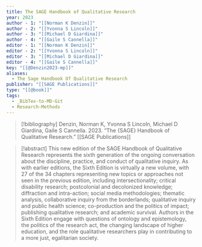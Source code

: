 ```yaml
---
title: The SAGE Handbook of Qualitative Research
year: 2023
author - 1: "[[Norman K Denzin]]"
author - 2: "[[Yvonna S Lincoln]]"
author - 3: "[[Michael D Giardina]]"
author - 4: "[[Gaile S Cannella]]"
editor - 1: "[[Norman K Denzin]]"
editor - 2: "[[Yvonna S Lincoln]]"
editor - 3: "[[Michael D Giardina]]"
editor - 4: "[[Gaile S Cannella]]"
key: "[[@Denzin2023-mp]]"
aliases:
  - The Sage Handbook Of Qualitative Research
publisher: "[[SAGE Publications]]"
type: "[[@book]]"
tags:
  - _BibTex-to-MD-Git
  - Research-Methods
---
```


> [!bibliography]
> Denzin, Norman K, Yvonna S Lincoln, Michael D Giardina, Gaile S Cannella. 2023. “The {SAGE} Handbook of Qualitative Research.” [[SAGE Publications]]

> [!abstract]
> This new edition of the SAGE Handbook of Qualitative Research represents the sixth generation of the ongoing conversation about the discipline, practice, and conduct of qualitative inquiry. As with earlier editions, the Sixth Edition is virtually a new volume, with 27 of the 34 chapters representing new topics or approaches not seen in the previous edition, including intersectionality; critical disability research; postcolonial and decolonized knowledge; diffraction and intra-action; social media methodologies; thematic analysis, collaborative inquiry from the borderlands; qualitative inquiry and public health science; co-production and the politics of impact; publishing qualitative research; and academic survival. Authors in the Sixth Edition engage with questions of ontology and epistemology, the politics of the research act, the changing landscape of higher education, and the role qualitative researchers play in contributing to a more just, egalitarian society.